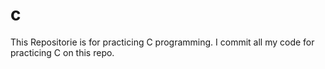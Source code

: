 # c
This Repositorie is for practicing C programming.
I commit all my code for practicing C on this repo.
